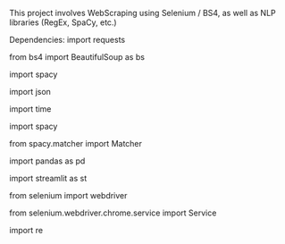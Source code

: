 This project involves WebScraping using Selenium / BS4, as well as NLP libraries (RegEx, SpaCy, etc.)

Dependencies:
import requests

from bs4 import BeautifulSoup as bs

import spacy

import json

import time

import spacy

from spacy.matcher import Matcher

import pandas as pd

import streamlit as st

from selenium import webdriver

from selenium.webdriver.chrome.service import Service

import re
